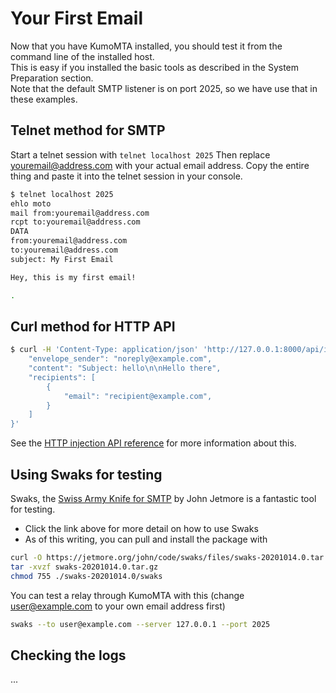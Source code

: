 # Your First Email

Now that you have KumoMTA installed, you should test it from the command line of the installed host.  
This is easy if you installed the basic tools as described in the System Preparation section.  
Note that the default SMTP listener is on port 2025, so we have use that in these examples.

## Telnet method for SMTP

Start a telnet session with ```telnet localhost 2025```
Then replace youremail@address.com with your actual email address.
Copy the entire thing and paste it into the telnet session in your console.

```bash
$ telnet localhost 2025
ehlo moto
mail from:youremail@address.com
rcpt to:youremail@address.com
DATA
from:youremail@address.com
to:youremail@address.com
subject: My First Email

Hey, this is my first email!

.
```

## Curl method for HTTP API

```bash
$ curl -H 'Content-Type: application/json' 'http://127.0.0.1:8000/api/inject/v1' -d '{
    "envelope_sender": "noreply@example.com",
    "content": "Subject: hello\n\nHello there",
    "recipients": [
        {
            "email": "recipient@example.com",
        }
    ]
}'
```

See the [HTTP injection API reference](../reference/http/api_inject_v1.md) for
more information about this.

## Using Swaks for testing

Swaks, the [Swiss Army Knife for SMTP](http://www.jetmore.org/john/code/swaks/) by John Jetmore is a fantastic tool for testing.

- Click the link above for more detail on how to use Swaks
- As of this writing, you can pull and install the package with

```bash
curl -O https://jetmore.org/john/code/swaks/files/swaks-20201014.0.tar.gz
tar -xvzf swaks-20201014.0.tar.gz
chmod 755 ./swaks-20201014.0/swaks
```

You can test a relay through KumoMTA with this (change user@example.com to your own email address first)

```bash
swaks --to user@example.com --server 127.0.0.1 --port 2025
```

## Checking the logs
...

